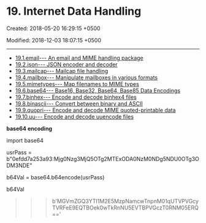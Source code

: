 # 19. Internet Data Handling

Created: 2018-05-20 16:29:15 +0500

Modified: 2018-12-03 18:07:15 +0500

---
-   [19.1.email--- An email and MIME handling package](https://docs.python.org/3/library/email.html)
-   [19.2.json--- JSON encoder and decoder](https://docs.python.org/3/library/json.html)
-   [19.3.mailcap--- Mailcap file handling](https://docs.python.org/3/library/mailcap.html)
-   [19.4.mailbox--- Manipulate mailboxes in various formats](https://docs.python.org/3/library/mailbox.html)
-   [19.5.mimetypes--- Map filenames to MIME types](https://docs.python.org/3/library/mimetypes.html)
-   [19.6.base64--- Base16, Base32, Base64, Base85 Data Encodings](https://docs.python.org/3/library/base64.html)
-   [19.7.binhex--- Encode and decode binhex4 files](https://docs.python.org/3/library/binhex.html)
-   [19.8.binascii--- Convert between binary and ASCII](https://docs.python.org/3/library/binascii.html)
-   [19.9.quopri--- Encode and decode MIME quoted-printable data](https://docs.python.org/3/library/quopri.html)
-   [19.10.uu--- Encode and decode uuencode files](https://docs.python.org/3/library/uu.html)



**base64 encoding**

import base64

usrPass = b"0efdd7a253a93:Mjg0Nzg3MjQ5OTg2MTExODA0NzM0NDg5NDU0OTg3ODM3NDE"

b64Val = base64.b64encode(usrPass)

b64Val



>>>b'MGVmZGQ3YTI1M2E5MzpNamcwTnpnM01qUTVPVGcyTVRFeE9EQTBOek0wTkRnNU5EVTBPVGczT0RNM05ERQ=='
